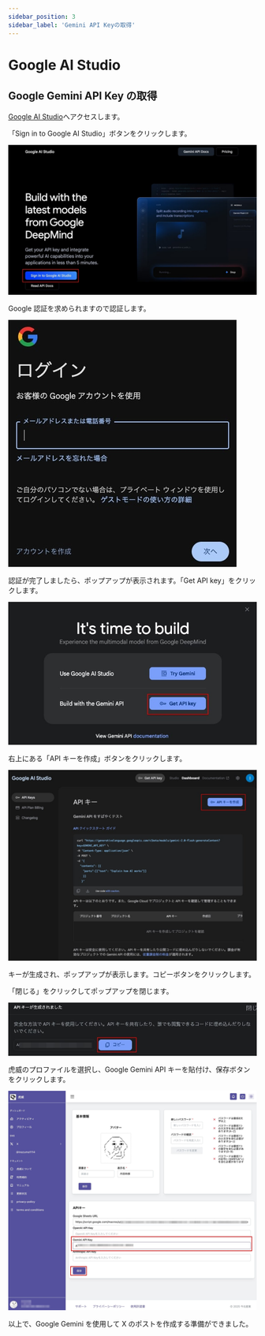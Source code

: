 ```yaml
---
sidebar_position: 3
sidebar_label: 'Gemini API Keyの取得'
---
```


# Google AI Studio

## Google Gemini API Key の取得

[Google AI Studio](https://aistudio.google.com/welcome)へアクセスします。

「Sign in to Google AI Studio」ボタンをクリックします。

![Google AI Studio](./images03/ga01.jpg)

Google 認証を求められますので認証します。

![Google認証](./images03/ga02.jpg)

認証が完了しましたら、ポップアップが表示されます。「Get API key」をクリックします。

![Google AI Studio](./images03/ga03.jpg)

右上にある「API キーを作成」ボタンをクリックします。

![Google AI Studio](./images03/ga05.jpg)

キーが生成され、ポップアップが表示します。コピーボタンをクリックします。

「閉じる」をクリックしてポップアップを閉じます。

![Google AI Studio](./images03/ga06.jpg)

虎威のプロファイルを選択し、Google Gemini API キーを貼付け、保存ボタンをクリックします。

![Google AI Studio](./images03/ga07.jpg)

以上で、Google Gemini を使用して X のポストを作成する準備ができました。
